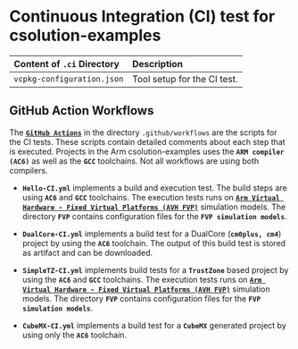 # Continuous Integration (CI) test for csolution-examples

Content of `.ci` Directory   | Description
:----------------------------|:-----------------
`vcpkg-configuration.json`   | Tool setup for the CI test.

## GitHub Action Workflows

The [**`GitHub Actions`**](https://docs.github.com/en/actions) in the directory `.github/workflows` are the scripts for the CI tests. These scripts contain detailed comments about each step that is executed.
Projects in the Arm csolution-examples uses the **`ARM compiler (AC6)`** as well as the **`GCC`** toolchains. Not all workflows are using both compilers.

- **`Hello-CI.yml`** implements a build and execution test. The build steps are using **`AC6`** and **`GCC`** toolchains. The execution tests runs on [**`Arm Virtual Hardware - Fixed Virtual Platforms (AVH FVP)`**](https://arm-software.github.io/AVH/main/simulation/html/index.html) simulation models. The directory **`FVP`** contains configuration files for the **`FVP simulation models`**.

- **`DualCore-CI.yml`** implements a build test for a DualCore  (**`cm0plus, cm4`**) project by using the **`AC6`** toolchain. The output of this build test is stored as artifact and can be downloaded.

- **`SimpleTZ-CI.yml`** implements build tests for a **`TrustZone`** based project by using the **`AC6`** and **`GCC`** toolchains. The execution tests runs on [**`Arm Virtual Hardware - Fixed Virtual Platforms (AVH FVP)`**](https://arm-software.github.io/AVH/main/simulation/html/index.html) simulation models. The directory **`FVP`** contains configuration files for the **`FVP simulation models`**.

- **`CubeMX-CI.yml`**  implements a build test for a **`CubeMX`** generated project by using only the **`AC6`** toolchain.
